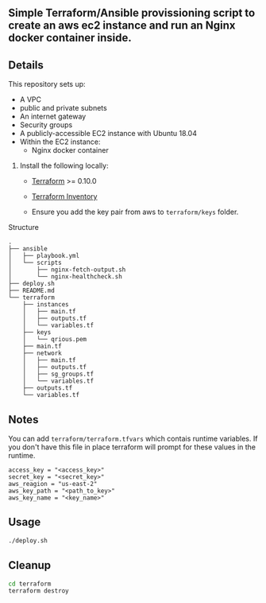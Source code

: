 
## Simple Terraform/Ansible provissioning script to create an aws ec2 instance and run an Nginx docker container inside.    

## Details

This repository sets up:

* A VPC
* public and private subnets
* An internet gateway
* Security groups
* A publicly-accessible EC2 instance with Ubuntu 18.04
* Within the EC2 instance:
   * Nginx docker container


1. Install the following locally:
    * [Terraform](https://www.terraform.io/) >= 0.10.0
    * [Terraform Inventory](https://github.com/adammck/terraform-inventory)

    * Ensure you add the key pair from aws to `terraform/keys` folder.


Structure
```
.
├── ansible
│   ├── playbook.yml
│   └── scripts
│       ├── nginx-fetch-output.sh
│       └── nginx-healthcheck.sh
├── deploy.sh
├── README.md
└── terraform
    ├── instances
    │   ├── main.tf
    │   ├── outputs.tf
    │   └── variables.tf
    ├── keys
    │   └── qrious.pem
    ├── main.tf
    ├── network
    │   ├── main.tf
    │   ├── outputs.tf
    │   ├── sg_groups.tf
    │   └── variables.tf
    ├── outputs.tf
    └── variables.tf
```
 
## Notes
You can add `terraform/terraform.tfvars` which contais runtime variables. If you don't have this file in place terraform will prompt 
for these values in the runtime.
```
access_key = "<access_key>"
secret_key = "<secret_key>"
aws_reagion = "us-east-2"
aws_key_path = "<path_to_key>"
aws_key_name = "<key_name>"
```

## Usage

```sh
./deploy.sh
```

## Cleanup

```sh
cd terraform
terraform destroy
```
